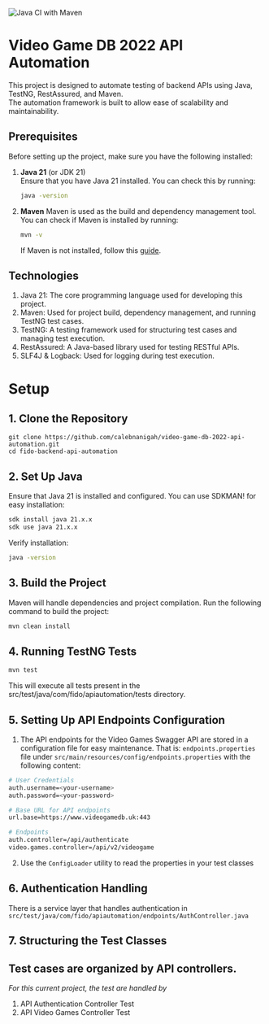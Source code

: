 ![Java CI with Maven](https://github.com/calebnanigah/video-game-db-2022-api-automation/actions/workflows/maven.yml/badge.svg)

# Video Game DB 2022 API Automation

This project is designed to automate testing of backend APIs using Java, TestNG, RestAssured, and Maven. 
<br>
The automation framework is built to allow ease of scalability and maintainability.

## Prerequisites

Before setting up the project, make sure you have the following installed:

1. **Java 21** (or JDK 21)  
   Ensure that you have Java 21 installed. You can check this by running:
   ```bash
   java -version
   
2. **Maven**
   Maven is used as the build and dependency management tool. You can check if Maven is installed by running:
    ```bash 
   mvn -v
    ```
   If Maven is not installed, follow this [guide](https://maven.apache.org/install.html).

## Technologies
1. Java 21: The core programming language used for developing this project.
2. Maven: Used for project build, dependency management, and running TestNG test cases.
3. TestNG: A testing framework used for structuring test cases and managing test execution.
4. RestAssured: A Java-based library used for testing RESTful APIs.
5. SLF4J & Logback: Used for logging during test execution.

# Setup

## 1. Clone the Repository
````
git clone https://github.com/calebnanigah/video-game-db-2022-api-automation.git
cd fido-backend-api-automation
````
## 2. Set Up Java
Ensure that Java 21 is installed and configured. You can use SDKMAN! for easy installation:
```bash
sdk install java 21.x.x
sdk use java 21.x.x
```
Verify installation:
```bash
java -version
```

## 3. Build the Project
Maven will handle dependencies and project compilation. Run the following command to build the project:
```bash
mvn clean install
```

## 4. Running TestNG Tests
```bash
mvn test
```
This will execute all tests present in the src/test/java/com/fido/apiautomation/tests directory.

## 5. Setting Up API Endpoints Configuration

1. The API endpoints for the Video Games Swagger API are stored in a configuration file for easy maintenance.
That is: `endpoints.properties` file under `src/main/resources/config/endpoints.properties` with the following content:
```bash
# User Credentials
auth.username=<your-username>
auth.password=<your-password>

# Base URL for API endpoints
url.base=https://www.videogamedb.uk:443

# Endpoints
auth.controller=/api/authenticate
video.games.controller=/api/v2/videogame
```

2. Use the `ConfigLoader` utility to read the properties in your test classes

## 6. Authentication Handling
There is a service layer that handles authentication in `src/test/java/com/fido/apiautomation/endpoints/AuthController.java`

## 7. Structuring the Test Classes
Test cases are organized by API controllers.
---
_For this current project, the test are handled by_
1. API Authentication Controller Test
2. API Video Games Controller Test
